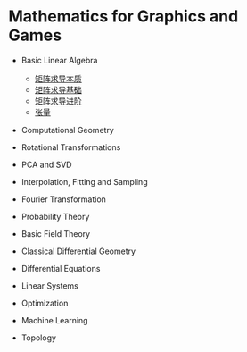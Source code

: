 # Mathematics for Graphics and Games

- Basic Linear Algebra

  - [矩阵求导本质](https://zhuanlan.zhihu.com/p/263777564)
  - [矩阵求导基础](https://zhuanlan.zhihu.com/p/273729929)
  - [矩阵求导进阶](https://zhuanlan.zhihu.com/p/288541909)
  - [张量](https://zhuanlan.zhihu.com/p/614883192)

- Computational Geometry

- Rotational Transformations

- PCA and SVD

- Interpolation, Fitting and Sampling

- Fourier Transformation

- Probability Theory

- Basic Field Theory

- Classical Differential Geometry

- Differential Equations

- Linear Systems

- Optimization

- Machine Learning

- Topology
